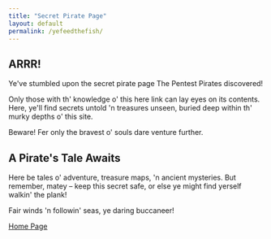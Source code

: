 ```yaml
---
title: "Secret Pirate Page"
layout: default
permalink: /yefeedthefish/
---
```


## ARRR! 

Ye've stumbled upon the secret pirate page The Pentest Pirates discovered! 

Only those with th' knowledge o' this here link can lay eyes on its contents. Here, ye'll find secrets untold 'n treasures unseen, buried deep within th' murky depths o' this site.

Beware! Fer only the bravest o' souls dare venture further.

## A Pirate's Tale Awaits

Here be tales o' adventure, treasure maps, 'n ancient mysteries. But remember, matey – keep this secret safe, or else ye might find yerself walkin' the plank!

Fair winds 'n followin' seas, ye daring buccaneer!

[Home Page](./..)
